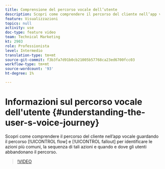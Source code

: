 ```yaml
---
title: Comprensione del percorso vocale dell’utente
description: Scopri come comprendere il percorso del cliente nell’app vocale guardando il percorso di flusso e l’abbandono per identificare le azioni più comuni, la sequenza di tali azioni e quando e dove gli utenti abbandonano il percorso.
feature: Visualizzazioni
topics: null
activity: use
doc-type: feature video
team: Technical Marketing
kt: 2903
role: Professionista
level: Intermedio
translation-type: tm+mt
source-git-commit: f3b3fa7d91b0cb21005b57768ca23ed6700fcc03
workflow-type: tm+mt
source-wordcount: '93'
ht-degree: 1%

---
```



# Informazioni sul percorso vocale dell&#39;utente {#understanding-the-user-s-voice-journey}

Scopri come comprendere il percorso del cliente nell’app vocale guardando il percorso [!UICONTROL flow] e [!UICONTROL fallout] per identificare le azioni più comuni, la sequenza di tali azioni e quando e dove gli utenti abbandonano il percorso.

>[!VIDEO](https://video.tv.adobe.com/v/27226/?quality=12)

